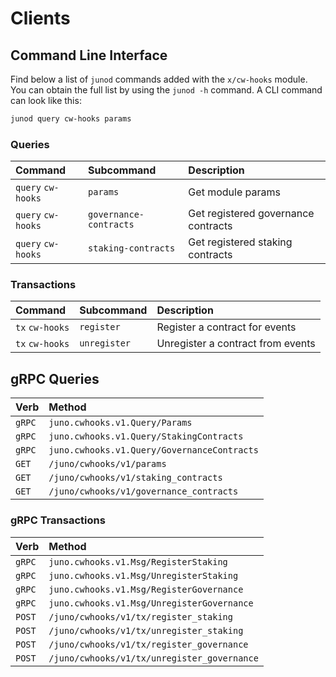 # Clients

## Command Line Interface

Find below a list of `junod` commands added with the `x/cw-hooks` module. You can obtain the full list by using the `junod -h` command. A CLI command can look like this:

```bash
junod query cw-hooks params
```

### Queries

| Command            | Subcommand             | Description                              |
| :----------------- | :--------------------- | :--------------------------------------- |
| `query` `cw-hooks` | `params`               | Get module params                        |
| `query` `cw-hooks` | `governance-contracts` | Get registered governance contracts      |
| `query` `cw-hooks` | `staking-contracts`    | Get registered staking contracts         |

### Transactions

| Command         | Subcommand   | Description                           |
| :-------------- | :----------- | :------------------------------------ |
| `tx` `cw-hooks` | `register`   | Register a contract for events        |
| `tx` `cw-hooks` | `unregister` | Unregister a contract from events     |

## gRPC Queries

| Verb   | Method                                            |
| :----- | :------------------------------------------------ |
| `gRPC` | `juno.cwhooks.v1.Query/Params`                    |
| `gRPC` | `juno.cwhooks.v1.Query/StakingContracts`          |
| `gRPC` | `juno.cwhooks.v1.Query/GovernanceContracts`       |
| `GET`  | `/juno/cwhooks/v1/params`                         |
| `GET`  | `/juno/cwhooks/v1/staking_contracts`              |
| `GET`  | `/juno/cwhooks/v1/governance_contracts`           |

### gRPC Transactions

| Verb   | Method                                      |
| :----- | :------------------------------------------ |
| `gRPC` | `juno.cwhooks.v1.Msg/RegisterStaking`       |
| `gRPC` | `juno.cwhooks.v1.Msg/UnregisterStaking`     |
| `gRPC` | `juno.cwhooks.v1.Msg/RegisterGovernance`    |
| `gRPC` | `juno.cwhooks.v1.Msg/UnregisterGovernance`  |
| `POST` | `/juno/cwhooks/v1/tx/register_staking`      |
| `POST` | `/juno/cwhooks/v1/tx/unregister_staking`    |
| `POST` | `/juno/cwhooks/v1/tx/register_governance`   |
| `POST` | `/juno/cwhooks/v1/tx/unregister_governance` |
